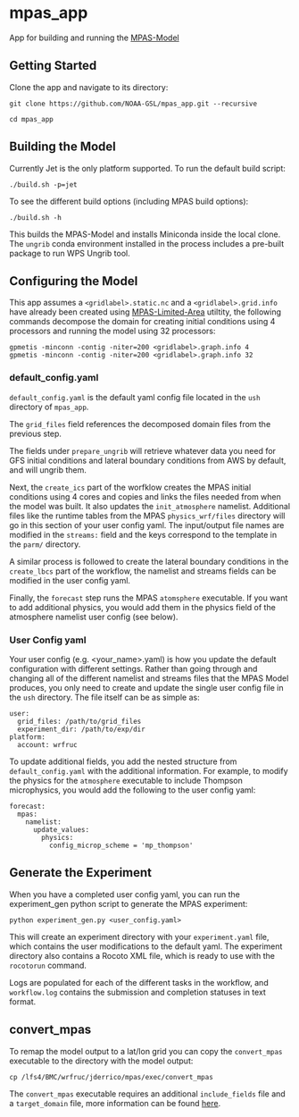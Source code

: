 # mpas_app
App for building and running the [MPAS-Model](https://github.com/NOAA-GSL/MPAS-Model)

## Getting Started

Clone the app and navigate to its directory:

`git clone https://github.com/NOAA-GSL/mpas_app.git --recursive`

`cd mpas_app`

## Building the Model

Currently Jet is the only platform supported.  To run the default build script:

`./build.sh -p=jet`

To see the different build options (including MPAS build options):

`./build.sh -h`

This builds the MPAS-Model and installs Miniconda inside the local clone.  The `ungrib` conda environment installed in the process includes a pre-built package to run WPS Ungrib tool.

## Configuring the Model

This app assumes a `<gridlabel>.static.nc` and a `<gridlabel>.grid.info` have already been created using [MPAS-Limited-Area](https://github.com/MPAS-Dev/MPAS-Limited-Area) utiltity, the following commands decompose the domain for creating initial conditions using 4 processors and running the model using 32 processors:

```
gpmetis -minconn -contig -niter=200 <gridlabel>.graph.info 4
gpmetis -minconn -contig -niter=200 <gridlabel>.graph.info 32
```

### default_config.yaml

`default_config.yaml` is the default yaml config file located in the `ush` directory of `mpas_app`.  

The `grid_files` field references the decomposed domain files from the previous step.

The fields under `prepare_ungrib` will retrieve whatever data you need for GFS initial conditions and lateral boundary conditions from AWS by default, and will ungrib them.

Next, the `create_ics` part of the worfklow creates the MPAS initial conditions using 4 cores and copies and links the files needed from when the model was built.  It also updates the `init_atmosphere` namelist.  Additional files like the runtime tables from the MPAS `physics_wrf/files` directory will go in this section of your user config yaml. The input/output file names are modified in the `streams:` field and the keys correspond to the template in the `parm/` directory.

A similar process is followed to create the lateral boundary conditions in the `create_lbcs` part of the workflow, the namelist and streams fields can be modified in the user config yaml.

Finally, the `forecast` step runs the MPAS `atomsphere` executable.  If you want to add additional physics, you would add them in the physics field of the atmosphere namelist user config (see below).

### User Config yaml

Your user config (e.g. <your_name>.yaml) is how you update the default configuration with different settings.  Rather than going through and changing all of the different namelist and streams files that the MPAS Model produces, you only need to create and update the single user config file in the `ush` directory.  The file itself can be as simple as:
```
user:
  grid_files: /path/to/grid_files
  experiment_dir: /path/to/exp/dir
platform:
  account: wrfruc
```
To update additional fields, you add the nested structure from `default_config.yaml` with the additional information.  For example, to modify the physics for the `atmosphere` executable to include Thompson microphysics, you would add the following to the user config yaml:
```
forecast:
  mpas:
    namelist:
      update_values:
        physics:
          config_microp_scheme = 'mp_thompson'
```

## Generate the Experiment

When you have a completed user config yaml, you can run the experiment_gen python script to generate the MPAS experiment:

`python experiment_gen.py <user_config.yaml>`

This will create an experiment directory with your `experiment.yaml` file, which contains the user modifications to the default yaml.  The experiment directory also contains a Rocoto XML file, which is ready to use with the `rocotorun` command.

Logs are populated for each of the different tasks in the workflow, and `workflow.log` contains the submission and completion statuses in text format.

## convert_mpas

To remap the model output to a lat/lon grid you can copy the `convert_mpas` executable to the directory with the model output:

`cp /lfs4/BMC/wrfruc/jderrico/mpas/exec/convert_mpas`

The `convert_mpas` executable requires an additional `include_fields` file and a `target_domain` file, more information can be found [here](https://github.com/mgduda/convert_mpas). 

